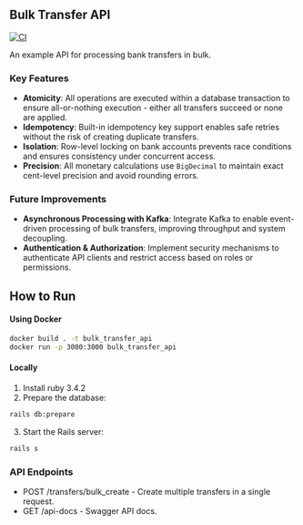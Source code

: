 ## Bulk Transfer API

[![CI](https://github.com/D1353L/bulk_transfer_api/actions/workflows/ci.yml/badge.svg?branch=master)](https://github.com/D1353L/bulk_transfer_api/actions/workflows/ci.yml)

An example API for processing bank transfers in bulk.

### Key Features

- **Atomicity**: All operations are executed within a database transaction to ensure all-or-nothing execution - either all transfers succeed or none are applied.
- **Idempotency**: Built-in idempotency key support enables safe retries without the risk of creating duplicate transfers.
- **Isolation**: Row-level locking on bank accounts prevents race conditions and ensures consistency under concurrent access.
- **Precision**: All monetary calculations use `BigDecimal` to maintain exact cent-level precision and avoid rounding errors.

### Future Improvements

- **Asynchronous Processing with Kafka**: Integrate Kafka to enable event-driven processing of bulk transfers, improving throughput and system decoupling.
- **Authentication & Authorization**: Implement security mechanisms to authenticate API clients and restrict access based on roles or permissions.

## How to Run

#### Using Docker

```bash
docker build . -t bulk_transfer_api
docker run -p 3000:3000 bulk_transfer_api
```

#### Locally

1. Install ruby 3.4.2
2. Prepare the database:

```bash
rails db:prepare
```

3. Start the Rails server:

```bash
rails s
```

### API Endpoints

- POST /transfers/bulk_create - Create multiple transfers in a single request.
- GET /api-docs - Swagger API docs.
